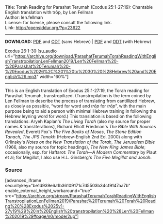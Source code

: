 <html>
<head></head>
<body>
Title: Torah Reading for Parashat Terumah (Exodus 25:1-27:19): Chantable English translation with trōp, by Len Fellman<br />
Author: len.fellman<br />
License: for license, please consult the following link.<br />
Link: <a href="http://opensiddur.org/?p=23622">http://opensiddur.org/?p=23622</a>
<p />
<hr />

<style type="text/css" media="all">.printfriendly {display: none!important;}</style>

<strong>DOWNLOAD:</strong> <a href="https://archive.org/download/ParashatTerumahTorahReadingWithEnglishTranstropilationLenFellman2019/Parashat%20Terumah%20Torah%20Reading%20%28Exodus%2025v1-27v19%29%20in%20English%20transtropilation%20%28Len%20Fellman%202019%29%20-%20english%20only.pdf">PDF</a> and <a href="https://archive.org/download/ParashatTerumahTorahReadingWithEnglishTranstropilationLenFellman2019/Parashat%20Terumah%20Torah%20Reading%20%28Exodus%2025v1-27v19%29%20in%20English%20transtropilation%20%28Len%20Fellman%202019%29%20-%20english%20only.odt">ODT</a> (sans Hebrew) | <a href="https://archive.org/download/ParashatTerumahTorahReadingWithEnglishTranstropilationLenFellman2019/Parashat%20Terumah%20Torah%20Reading%20%28Exodus%2025v1-27v19%29%20in%20English%20transtropilation%20%28Len%20Fellman%202019%29.pdf">PDF</a> and <a href="https://archive.org/download/ParashatTerumahTorahReadingWithEnglishTranstropilationLenFellman2019/Parashat%20Terumah%20Torah%20Reading%20%28Exodus%2025v1-27v19%29%20in%20English%20transtropilation%20%28Len%20Fellman%202019%29.odt">ODT</a> (with Hebrew)

Exodus 26:1-30 [su_audio url="https://archive.org/download/ParashatTerumahTorahReadingWithEnglishTranstropilationLenFellman2019/Len%20Fellman%20-%20Parashat%20Terumah%20-%20Exodus%2026%2C%201%20to%2030%20%28Hebrew%20and%20English%29.mp3" width="60%"]

<hr />

This is an English translation of Exodus 25:1-27:19, the Torah reading for Parashat Terumah, transtropilized. (Transtropilation is the term coined by Len Fellman to describe the process of translating from cantillized Hebrew, as closely as possible, “word for word and <em>trōp</em> for <em>trōp</em>”, with the main purpose being to aid a person with minimal Hebrew training in following the Hebrew leyning word for word.) This translation is based on the following translations: Aryeh Kaplan's <em>The Living Torah</em> (also my source for proper names & transliterations), Richard Elliott Friedman's <em>The Bible With Sources Revealed</em>, Everett Fox's <em>The Five Books of Moses</em>, <em>The Stone Edition Tanach</em>, <em>The JPS Tanakh</em> (Hebrew-English 2nd Ed. 2000) along with Orlinsky's <em>Notes on the New Translation of the Torah</em>, <em>The Jerusalem Bible</em> (1966, also my source for topic headings), <em>The New King James Bible</em>; occasionally, esp. for Haftarot: <em>The Torah—A Modern Commentary</em> by Plaut et al; for Megillot, I also use H.L. Ginsberg's <em>The Five Megillot and Jonah</em>.

<h3>Source</h3>

[advanced_iframe securitykey="be1d939e6a1b36109171c7d5503b34cf9147aa7b" enable_external_height_workaround="true" src="https://archive.org/stream/ParashatTerumahTorahReadingWithEnglishTranstropilationLenFellman2019/Parashat%20Terumah%20Torah%20Reading%20%28Exodus%2025v1-27v19%29%20in%20English%20transtropilation%20%28Len%20Fellman%202019%29#page/n0/mode/2up"]


</body>
</html>